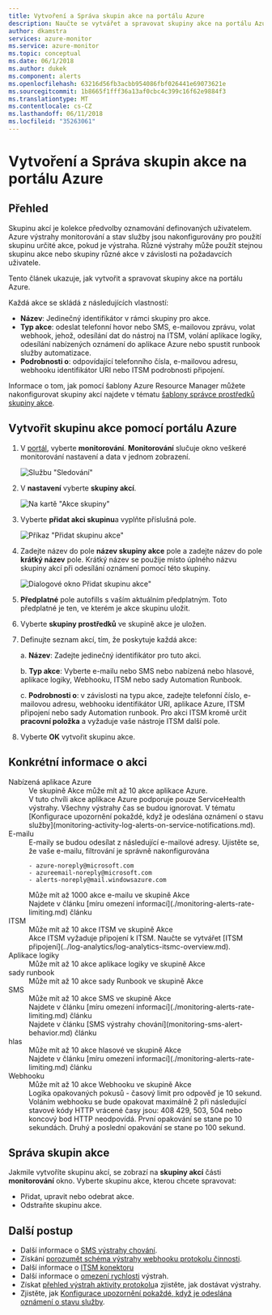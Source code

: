 ```yaml
---
title: Vytvoření a Správa skupin akce na portálu Azure
description: Naučte se vytvářet a spravovat skupiny akce na portálu Azure.
author: dkamstra
services: azure-monitor
ms.service: azure-monitor
ms.topic: conceptual
ms.date: 06/1/2018
ms.author: dukek
ms.component: alerts
ms.openlocfilehash: 63216d56fb3acbb954086fbf026441e69073621e
ms.sourcegitcommit: 1b8665f1fff36a13af0cbc4c399c16f62e9884f3
ms.translationtype: MT
ms.contentlocale: cs-CZ
ms.lasthandoff: 06/11/2018
ms.locfileid: "35263061"
---
```

# <a name="create-and-manage-action-groups-in-the-azure-portal"></a>Vytvoření a Správa skupin akce na portálu Azure
## <a name="overview"></a>Přehled ##
Skupinu akcí je kolekce předvolby oznamování definovaných uživatelem. Azure výstrahy monitorování a stav služby jsou nakonfigurovány pro použití skupinu určité akce, pokud je výstraha. Různé výstrahy může použít stejnou skupinu akce nebo skupiny různé akce v závislosti na požadavcích uživatele.

Tento článek ukazuje, jak vytvořit a spravovat skupiny akce na portálu Azure.

Každá akce se skládá z následujících vlastností:

* **Název**: Jedinečný identifikátor v rámci skupiny pro akce.  
* **Typ akce**: odeslat telefonní hovor nebo SMS, e-mailovou zprávu, volat webhook, jehož, odesílání dat do nástroj na ITSM, volání aplikace logiky, odesílání nabízených oznámení do aplikace Azure nebo spustit runbook služby automatizace.
* **Podrobnosti o**: odpovídající telefonního čísla, e-mailovou adresu, webhooku identifikátor URI nebo ITSM podrobnosti připojení.

Informace o tom, jak pomocí šablony Azure Resource Manager můžete nakonfigurovat skupiny akcí najdete v tématu [šablony správce prostředků skupiny akce](monitoring-create-action-group-with-resource-manager-template.md).

## <a name="create-an-action-group-by-using-the-azure-portal"></a>Vytvořit skupinu akce pomocí portálu Azure ##
1. V [portál](https://portal.azure.com), vyberte **monitorování**. **Monitorování** slučuje okno veškeré monitorování nastavení a data v jednom zobrazení.

    ![Službu "Sledování"](./media/monitoring-action-groups/home-monitor.png)
2. V **nastavení** vyberte **skupiny akcí**.

    ![Na kartě "Akce skupiny"](./media/monitoring-action-groups/action-groups-blade.png)
3. Vyberte **přidat akci skupinu**a vyplňte příslušná pole.

    ![Příkaz "Přidat skupinu akce"](./media/monitoring-action-groups/add-action-group.png)
4. Zadejte název do pole **název skupiny akce** pole a zadejte název do pole **krátký název** pole. Krátký název se použije místo úplného názvu skupiny akcí při odesílání oznámení pomocí této skupiny.

      ![Dialogové okno Přidat skupinu akce"](./media/monitoring-action-groups/action-group-define.png)

5. **Předplatné** pole autofills s vaším aktuálním předplatným. Toto předplatné je ten, ve kterém je akce skupinu uložit.

6. Vyberte **skupiny prostředků** ve skupině akce je uložen.

7. Definujte seznam akcí, tím, že poskytuje každá akce:

    a. **Název**: Zadejte jedinečný identifikátor pro tuto akci.

    b. **Typ akce**: Vyberte e-mailu nebo SMS nebo nabízená nebo hlasové, aplikace logiky, Webhooku, ITSM nebo sady Automation Runbook.

    c. **Podrobnosti o**: v závislosti na typu akce, zadejte telefonní číslo, e-mailovou adresu, webhooku identifikátor URI, aplikace Azure, ITSM připojení nebo sady Automation runbook. Pro akci ITSM kromě určit **pracovní položka** a vyžaduje vaše nástroje ITSM další pole.

8. Vyberte **OK** vytvořit skupinu akce.

## <a name="action-specific-information"></a>Konkrétní informace o akci
<dl>
<dt>Nabízená aplikace Azure</dt>
<dd>Ve skupině Akce může mít až 10 akce aplikace Azure.</dd>
<dd>V tuto chvíli akce aplikace Azure podporuje pouze ServiceHealth výstrahy. Všechny výstrahy čas se budou ignorovat. V tématu [Konfigurace upozornění pokaždé, když je odeslána oznámení o stavu služby](monitoring-activity-log-alerts-on-service-notifications.md).</dd>

<dt>E-mailu</dt>
<dd>E-maily se budou odesílat z následující e-mailové adresy. Ujistěte se, že vaše e-mailu, filtrování je správně nakonfigurována

    - azure-noreply@microsoft.com
    - azureemail-noreply@microsoft.com
    - alerts-noreply@mail.windowsazure.com
    
</dd>
<dd>Může mít až 1000 akce e-mailu ve skupině Akce</dd>
<dd>Najdete v článku [míru omezení informací](./monitoring-alerts-rate-limiting.md) článku</dd>

<dt>ITSM</dt>
<dd>Může mít až 10 akce ITSM ve skupině Akce</dd>
<dd>Akce ITSM vyžaduje připojení k ITSM. Naučte se vytvářet [ITSM připojení](../log-analytics/log-analytics-itsmc-overview.md).</dd>

<dt>Aplikace logiky</dt>
<dd>Může mít až 10 akce aplikace logiky ve skupině Akce</dd>

<dt>sady runbook</dt>
<dd>Může mít až 10 akce sady Runbook ve skupině Akce</dd>

<dt>SMS</dt>
<dd>Může mít až 10 akce SMS ve skupině Akce</dd>
<dd>Najdete v článku [míru omezení informací](./monitoring-alerts-rate-limiting.md) článku</dd>
<dd>Najdete v článku [SMS výstrahy chování](monitoring-sms-alert-behavior.md) článku</dd>

<dt>hlas</dt>
<dd>Může mít až 10 akce hlasové ve skupině Akce</dd>
<dd>Najdete v článku [míru omezení informací](./monitoring-alerts-rate-limiting.md) článku</dd>

<dt>Webhooku</dt>
<dd>Může mít až 10 akce Webhooku ve skupině Akce
<dd>Logika opakovaných pokusů - časový limit pro odpověď je 10 sekund. Voláním webhooku se bude opakovat maximálně 2 při následující stavové kódy HTTP vrácené časy jsou: 408 429, 503, 504 nebo koncový bod HTTP neodpovídá. První opakování se stane po 10 sekundách. Druhý a poslední opakování se stane po 100 sekund.</dd>
</dl>

## <a name="manage-your-action-groups"></a>Správa skupin akce ##
Jakmile vytvoříte skupinu akcí, se zobrazí na **skupiny akcí** části **monitorování** okno. Vyberte skupinu akce, kterou chcete spravovat:

* Přidat, upravit nebo odebrat akce.
* Odstraňte skupinu akce.

## <a name="next-steps"></a>Další postup ##
* Další informace o [SMS výstrahy chování](monitoring-sms-alert-behavior.md).  
* Získání [porozumět schéma výstrahy webhooku protokolu činnosti](monitoring-activity-log-alerts-webhook.md).  
* Další informace o [ITSM konektoru](../log-analytics/log-analytics-itsmc-overview.md)
* Další informace o [omezení rychlosti](monitoring-alerts-rate-limiting.md) výstrah.
* Získat [přehled výstrah aktivity protokolu](monitoring-overview-alerts.md)a zjistěte, jak dostávat výstrahy.  
* Zjistěte, jak [Konfigurace upozornění pokaždé, když je odeslána oznámení o stavu služby](monitoring-activity-log-alerts-on-service-notifications.md).
